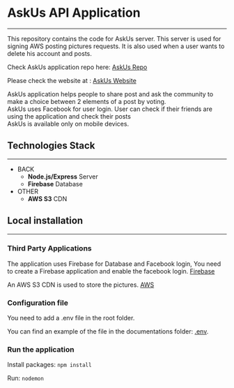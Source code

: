 # AskUs API Application
---

This repository contains the code for AskUs server.
This server is used for signing AWS posting pictures requests.
It is also used when a user wants to delete his account and posts.

Check AskUs application repo here:
[AskUs Repo](https://github.com/renandeswarte/AskUs)

Please check the website at :
[AskUs Website](https://URL)

AskUs application helps people to share post and ask the community to make a choice between 2 elements of a post by voting.<br>
AskUs uses Facebook for user login. User can check if their friends are using the application and check their posts<br>
AskUs is available only on mobile devices.

## Technologies Stack
---

* BACK
	* **Node.js/Express** Server
	* **Firebase** Database
* OTHER
	* **AWS S3** CDN


## Local installation
---

### Third Party Applications

The application uses Firebase for Database and Facebook login, You need to create a Firebase application and enable the facebook login. [Firebase](https://www.firebase.com/)

An AWS S3 CDN is used to store the pictures. [AWS](https://console.aws.amazon.com)

### Configuration file

You need to add a .env file in the root folder.

You can find an example of the file in the documentations folder: [.env](Documentations/dotenvfile.json).


### Run the application

Install packages: `npm install`

Run: `nodemon`



